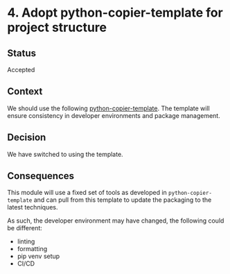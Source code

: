 # 4. Adopt python-copier-template for project structure

## Status

Accepted

## Context

We should use the following [python-copier-template](https://github.com/DiamondLightSource/python-copier-template).
The template will ensure consistency in developer
environments and package management.

## Decision

We have switched to using the template.

## Consequences

This module will use a fixed set of tools as developed in `python-copier-template`
and can pull from this template to update the packaging to the latest techniques.

As such, the developer environment may have changed, the following could be
different:

- linting
- formatting
- pip venv setup
- CI/CD
